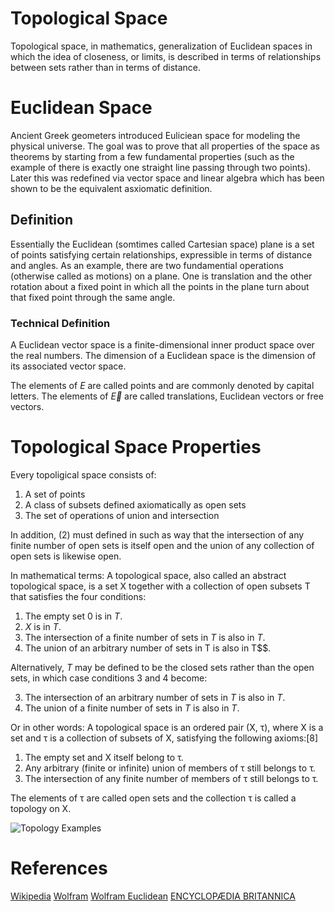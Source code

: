 # Topological Space
Topological space, in mathematics, generalization of Euclidean spaces in which the idea of closeness, or limits, is described in terms of relationships between sets rather than in terms of distance.

# Euclidean Space
Ancient Greek geometers introduced Euliciean space for modeling the physical universe. The goal was to prove that all properties of the space as theorems by starting from a few fundamental properties (such as the example of there is exactly one straight line passing through two points). Later this was redefined via vector space and linear algebra which has been shown to be the equivalent asxiomatic definition. 

## Definition
Essentially the Euclidean (somtimes called Cartesian space) plane is a set of points satisfying certain relationships, expressible in terms of distance and angles. As an example, there are two fundamential operations (otherwise called as motions) on a plane. One is translation and the other rotation about a fixed point in which all the points in the plane turn about that fixed point through the same angle.

### Technical Definition
A Euclidean vector space is a finite-dimensional inner product space over the real numbers. The dimension of a Euclidean space is the dimension of its associated vector space.

The elements of $E$ are called points and are commonly denoted by capital letters. The elements of $\overrightarrow{E}$ are called translations, Euclidean vectors or free vectors.

# Topological Space Properties
Every topoligical space consists of:

1. A set of points
2. A class of subsets defined axiomatically as open sets
3. The set of operations of union and intersection

In addition, (2) must defined in such as way that the intersection of any finite number of open sets is itself open and the union of any collection of open sets is likewise open.

In mathematical terms:
A topological space, also called an abstract topological space, is a set X together with a collection of open subsets T that satisfies the four conditions:

1. The empty set $0$ is in $T$.
2. $X$ is in $T$.
3. The intersection of a finite number of sets in $T$ is also in $T$.
4. The union of an arbitrary number of sets in T is also in T$$.

Alternatively, $T$ may be defined to be the closed sets rather than the open sets, in which case conditions 3 and 4 become:

3. The intersection of an arbitrary number of sets in $T$ is also in $T$.
4. The union of a finite number of sets in $T$ is also in $T$.

Or in other words: 
A topological space is an ordered pair (X, τ), where X is a set and τ is a collection of subsets of X, satisfying the following axioms:[8]

1. The empty set and X itself belong to τ.
2. Any arbitrary (finite or infinite) union of members of τ still belongs to τ.
3. The intersection of any finite number of members of τ still belongs to τ.

The elements of τ are called open sets and the collection τ is called a topology on X.

![Topology Examples](https://upload.wikimedia.org/wikipedia/commons/thumb/f/ff/Topological_space_examples.svg/360px-Topological_space_examples.svg.png)

# References
[Wikipedia](https://en.wikipedia.org/wiki/Topological_space)
[Wolfram](https://mathworld.wolfram.com/TopologicalSpace.html)
[Wolfram Euclidean](https://mathworld.wolfram.com/EuclideanSpace.html)
[ENCYCLOPÆDIA BRITANNICA](https://www.britannica.com/science/topological-space)
